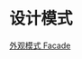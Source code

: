 # 设计模式

[外观模式 Facade](https://github.com/LuckRain7/growth-record/tree/master/design-patterns/facade-ts)